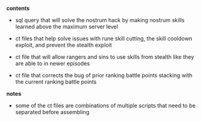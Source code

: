 **contents**

* sql query that will solve the nostrum hack by making nostrum skills learned above the maximum server level

* ct files that help solve issues with rune skill cutting, the skill cooldown exploit, and prevent the stealth exploit

* ct file that will allow rangers and sins to use skills from stealth like they are able to in newer episodes

* ct file that corrects the bug of prior ranking battle points stacking with the current ranking battle points

**notes**

* some of the ct files are combinations of multiple scripts that need to be separated before assembling
